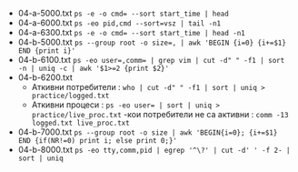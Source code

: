 - 04-a-5000.txt `ps -e -o cmd= --sort start_time | head `
- 04-a-6000.txt `ps -eo pid,cmd --sort=vsz | tail -n1 `
- 04-a-6300.txt `ps -e -o cmd= --sort start_time | head -n1 `
- 04-b-5000.txt `ps --group root -o size=, | awk 'BEGIN {i=0} {i+=$1} END {print i}'`
- 04-b-6100.txt	`ps -eo user=,comm= | grep vim | cut -d" " -f1 | sort -n | uniq -c | awk '$1>=2 {print $2}'`
- 04-b-6200.txt
	- Аткивни потребители :
		`who | cut -d" " -f1 | sort | uniq > practice/logged.txt`
	- Аткивни процеси :
		`ps -eo user= | sort | uniq > practice/live_proc.txt`
		-кои потребители не са активни :
		`comm -13 logged.txt live_proc.txt`
- 04-b-7000.txt `ps --group root -o size | awk 'BEGIN{i=0}; {i+=$1} END {if(NR!=0) print i; else print 0;}'`
- 04-b-8000.txt `ps -eo tty,comm,pid | egrep '^\?' | cut -d' ' -f 2- | sort | uniq`